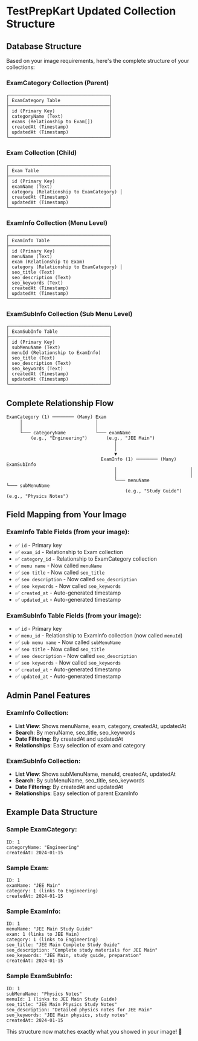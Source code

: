 # TestPrepKart Updated Collection Structure

## Database Structure

Based on your image requirements, here's the complete structure of your collections:

### ExamCategory Collection (Parent)

```
┌─────────────────────────────────────┐
│ ExamCategory Table                  │
├─────────────────────────────────────┤
│ id (Primary Key)                    │
│ categoryName (Text)                 │
│ exams (Relationship to Exam[])      │
│ createdAt (Timestamp)               │
│ updatedAt (Timestamp)               │
└─────────────────────────────────────┘
```

### Exam Collection (Child)

```
┌─────────────────────────────────────┐
│ Exam Table                          │
├─────────────────────────────────────┤
│ id (Primary Key)                    │
│ examName (Text)                     │
│ category (Relationship to ExamCategory) │
│ createdAt (Timestamp)               │
│ updatedAt (Timestamp)               │
└─────────────────────────────────────┘
```

### ExamInfo Collection (Menu Level)

```
┌─────────────────────────────────────┐
│ ExamInfo Table                      │
├─────────────────────────────────────┤
│ id (Primary Key)                    │
│ menuName (Text)                     │
│ exam (Relationship to Exam)         │
│ category (Relationship to ExamCategory) │
│ seo_title (Text)                    │
│ seo_description (Text)              │
│ seo_keywords (Text)                 │
│ createdAt (Timestamp)               │
│ updatedAt (Timestamp)               │
└─────────────────────────────────────┘
```

### ExamSubInfo Collection (Sub Menu Level)

```
┌─────────────────────────────────────┐
│ ExamSubInfo Table                   │
├─────────────────────────────────────┤
│ id (Primary Key)                    │
│ subMenuName (Text)                  │
│ menuId (Relationship to ExamInfo)   │
│ seo_title (Text)                    │
│ seo_description (Text)              │
│ seo_keywords (Text)                 │
│ createdAt (Timestamp)               │
│ updatedAt (Timestamp)               │
└─────────────────────────────────────┘
```

## Complete Relationship Flow

```
ExamCategory (1) ──────── (Many) Exam
     │                           │
     │                           │
     └─── categoryName           └─── examName
         (e.g., "Engineering")       (e.g., "JEE Main")
                                        │
                                        │
                                        ▼
                                   ExamInfo (1) ──────── (Many) ExamSubInfo
                                        │                           │
                                        │                           │
                                        └─── menuName               └─── subMenuName
                                            (e.g., "Study Guide")      (e.g., "Physics Notes")
```

## Field Mapping from Your Image

### ExamInfo Table Fields (from your image):

- ✅ `id` - Primary key
- ✅ `exam_id` - Relationship to Exam collection
- ✅ `category_id` - Relationship to ExamCategory collection
- ✅ `menu name` - Now called `menuName`
- ✅ `seo title` - Now called `seo_title`
- ✅ `seo description` - Now called `seo_description`
- ✅ `seo keywords` - Now called `seo_keywords`
- ✅ `created_at` - Auto-generated timestamp
- ✅ `updated_at` - Auto-generated timestamp

### ExamSubInfo Table Fields (from your image):

- ✅ `id` - Primary key
- ✅ `menu_id` - Relationship to ExamInfo collection (now called `menuId`)
- ✅ `sub menu name` - Now called `subMenuName`
- ✅ `seo title` - Now called `seo_title`
- ✅ `seo description` - Now called `seo_description`
- ✅ `seo keywords` - Now called `seo_keywords`
- ✅ `created_at` - Auto-generated timestamp
- ✅ `updated_at` - Auto-generated timestamp

## Admin Panel Features

### ExamInfo Collection:

- **List View**: Shows menuName, exam, category, createdAt, updatedAt
- **Search**: By menuName, seo_title, seo_keywords
- **Date Filtering**: By createdAt and updatedAt
- **Relationships**: Easy selection of exam and category

### ExamSubInfo Collection:

- **List View**: Shows subMenuName, menuId, createdAt, updatedAt
- **Search**: By subMenuName, seo_title, seo_keywords
- **Date Filtering**: By createdAt and updatedAt
- **Relationships**: Easy selection of parent ExamInfo

## Example Data Structure

### Sample ExamCategory:

```
ID: 1
categoryName: "Engineering"
createdAt: 2024-01-15
```

### Sample Exam:

```
ID: 1
examName: "JEE Main"
category: 1 (links to Engineering)
createdAt: 2024-01-15
```

### Sample ExamInfo:

```
ID: 1
menuName: "JEE Main Study Guide"
exam: 1 (links to JEE Main)
category: 1 (links to Engineering)
seo_title: "JEE Main Complete Study Guide"
seo_description: "Complete study materials for JEE Main"
seo_keywords: "JEE Main, study guide, preparation"
createdAt: 2024-01-15
```

### Sample ExamSubInfo:

```
ID: 1
subMenuName: "Physics Notes"
menuId: 1 (links to JEE Main Study Guide)
seo_title: "JEE Main Physics Study Notes"
seo_description: "Detailed physics notes for JEE Main"
seo_keywords: "JEE Main physics, study notes"
createdAt: 2024-01-15
```

This structure now matches exactly what you showed in your image! 🎯
